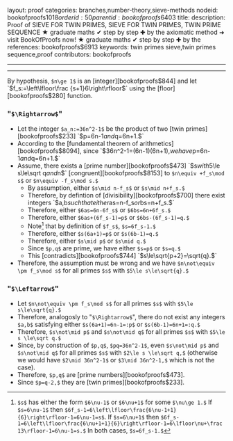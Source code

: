 layout: proof
categories: branches,number-theory,sieve-methods
nodeid: bookofproofs$1018
orderid: 50
parentid: bookofproofs$6403
title: 
description: Proof of SIEVE FOR TWIN PRIMES, SIEVE FOR TWIN PRIMES, TWIN PRIME SEQUENCE ★ graduate maths ✔ step by step ✚ by the axiomatic method ➜ visit BookOfProofs now! ★ graduate maths ✔ step by step ✚ by the
references: bookofproofs$6913
keywords: twin primes sieve,twin primes sequence,proof
contributors: bookofproofs

---


---

By hypothesis, `$n\ge 1$` is an [integer][bookofproofs$844] and let `$f_s:=\left\lfloor\frac {s+1}6\right\rfloor$` using the [floor][bookofproofs$280] function.

### "`$\Rightarrow$`"

* Let the integer `$a_n:=36n^2-1$` be the product of two [twin primes][bookofproofs$233] `$p=6n-1$` and `$q=6n+1.$`
* According to the [fundamental theorem of arithmetics][bookofproofs$8094], since `$36n^2-1=(6n-1)(6n+1),$` we have `$p=6n-1$` and `$q=6n+1.$`
* Assume, there exists a [prime number][bookofproofs$473] `$s$` with `$5\le s\le\sqrt q$` and `$n$` [congruent][bookofproofs$8153] to `$n\equiv +f_s\mod s$` or `$n\equiv -f_s\mod s.$`
   * By assumption, either `$s\mid n-f_s$` or `$s\mid n+f_s.$`  
   * Therefore, by defintion of [divisibility][bookofproofs$700] there exist integers `$a,b$` such that either `$as=n-f_s$` or `$bs=n+f_s.$`
   * Therefore, either `$6as=6n-6f_s$` or `$6bs=6n+6f_s.$`
   * Therefore, either `$6as+(6f_s-1)=p$` or `$6bs-(6f_s-1)=q.$`
   * Note[^1] that by definition of `$f_s$`, `$s=6f_s-1.$`
   * Therefore, either `$s(6a+1)=p$` or `$s(6b-1)=q.$`
   * Therefore, either `$s\mid p$` or `$s\mid q.$`
   * Since `$p,q$` are prime, we have either `$s=p$` or `$s=q.$`
   * This [contradicts][bookofproofs$744] `$s\le\sqrt{p+2}=\sqrt{q}.$`
* Therefore, the assumption must be wrong and we have `$n\not\equiv \pm f_s\mod s$` for all primes `$s$` with `$5\le s\le\sqrt{q}.$`

### "`$\Leftarrow$`"

* Let `$n\not\equiv \pm f_s\mod s$` for all primes `$s$` with `$5\le s\le\sqrt{q}.$`
* Therefore, analogosly to  "`$\Rightarrow$`", there do not exist any integers `$a,b$` satisfying either `$s(6a+1)=6n-1=:p$` or `$s(6b-1)=6n+1=:q.$`
* Therefore, `$s\not\mid p$` and `$s\not\mid q$` for all primes `$s$` with `$5\le s \le\sqrt q.$`
* Since, by construction of `$p,q$`, `$pq=36n^2-1$`, even `$s\not\mid p$` and `$s\not\mid q$` for all primes `$s$` with `$2\le s \le\sqrt q,$` (otherwise we would have `$2\mid 36n^2-1$` or `$3\mid 36n^2-1,$` which is not the case).
* Therefore, `$p,q$` are [prime numbers][bookofproofs$473].
* Since `$p=q-2,$` they are [twin primes][bookofproofs$233].

[^1]: `$s$` has either the form `$6\nu-1$` or `$6\nu+1$` for some `$\nu\ge 1.$` If `$s=6\nu-1$` then `$6f_s-1=6\left\lfloor\frac{6\nu-1+1}{6}\right\rfloor-1=6\nu-1=s$`. If `$s=6\nu+1$` then `$6f_s-1=6\left\lfloor\frac{6\nu+1+1}{6}\right\rfloor-1=6\lfloor\nu+\frac 13\rfloor-1=6\nu-1=s.$` In both cases, `$s=6f_s-1.$`
